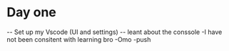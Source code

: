 <!--Coding in Vanilla Documenations -->

# Day one

-- Set up my Vscode (UI and settings)
-- leant about the conssole
-I have not been consitent with learning bro
    -Omo
    -push